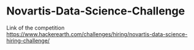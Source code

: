 # Novartis-Data-Science-Challenge

Link of the competition https://www.hackerearth.com/challenges/hiring/novartis-data-science-hiring-challenge/ 
